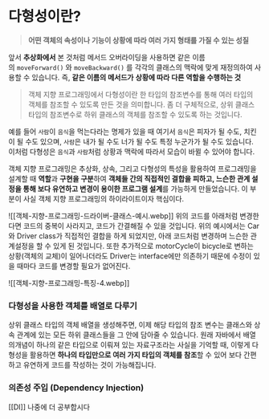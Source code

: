 # 다형성이란?

> **어떤 객체의 속성이나 기능이 상황에 따라 여러 가지 형태를 가질 수 있는 성질**

앞서 **추상화에서** 본 것처럼 메서드 오버라이딩을 사용하면 같은 이름의 `moveForward()` 와 `moveBackward()` 를 각각의 클래스의 맥락에 맞게 재정의하여 사용할 수 있습니다. 즉, **같은 이름의 메서드가** **상황에 따라 다른 역할을 수행하는 것**

>객체 지향 프로그래밍에서 다형성이란 한 타입의 참조변수를 통해 여러 타입의 객체를 참조할 수 있도록 만든 것을 의미합니다. 좀 더 구체적으로, 상위 클래스 타입의 참조변수로 하위 클래스의 객체를 참조할 수 있도록 하는 것입니다.

예를 들어 `사람`이 `음식`을 먹는다라는 명제가 있을 때 여기서 `음식`은 피자가 될 수도, 치킨이 될 수도 있으며, `사람`은 내가 될 수도 너가 될 수도 특정 누군가가 될 수도 있습니다. 이처럼 다형성은 `음식`과 `사람`처럼 상황과 맥락에 따라서 모습이 바뀔 수 있어야 합니다.

객체 지향 프로그래밍은 추상화, 상속, 그리고 다형성의 특성을 활용하여 프로그래밍을 설계할 때 **역할**과 **구현을 구분**하여 **객체들 간의 직접적인 결합을 피하고, 느슨한 관계 설정을 통해 보다 유연하고 변경이 용이한 프로그램 설계**를 가능하게 만들었습니다. 이 부분이 사실 객체 지향 프로그래밍의 하이라이트이자 핵심이다.

![[객체-지향-프로그래밍-드라이버-클래스-예시.webp]]
위의 코드를 아래처럼 변경한다면 코드의 중복이 사라지고, 코드가 간결해질 수 있을 것입니다. 위의 예시에서는 Car와 Driver class가 직접적인 결합을 하게 되었지만, 아래 코드처럼 변경하며 느슨한 관계설정을 할 수 있게 된 것입니다. 
또한 추가적으로 motorCycle이 bicycle로 변하는 상황(객체의 교체)이 일어나더라도 Driver는 interface에만 의존하기 때문에 수정이 있을 때마다 코드를 변경할 필요가 없어진다.

![[객체-지향-프로그래밍-특징-4.webp]]

### 다형성을 사용한 객체를 배열로 다루기

상위 클래스 타입의 객체 배열을 생성해주면, 이제 해당 타입의 참조 변수는 클래스와 상속 관계에 있는 모든 하위 클래스들을 그 안에 담아줄 수 있습니다. 원래 자바에서 배열의개념이 하나의 같은 타입으로 이뤄져 있는 자료구조라는 사실을 기억할 때, 이렇게 다형성을 활용하면 **하나의 타입만으로 여러 가지 타입의 객체를 참조**할 수 있어 보다 간편하고 유연하게 코드를 작성하는 것이 가능해집니다.



### 의존성 주입 (Dependency Injection)
[[DI]]
나중에 더 공부합시다